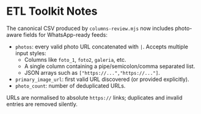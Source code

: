 # ETL Toolkit Notes

The canonical CSV produced by `columns-review.mjs` now includes photo-aware fields for WhatsApp-ready feeds:

- `photos`: every valid photo URL concatenated with `|`. Accepts multiple input styles:
  - Columns like `foto_1`, `foto2`, `galeria`, etc.
  - A single column containing a pipe/semicolon/comma separated list.
  - JSON arrays such as `["https://...","https://..."]`.
- `primary_image_url`: first valid URL discovered (or provided explicitly).
- `photo_count`: number of deduplicated URLs.

URLs are normalised to absolute `https://` links; duplicates and invalid entries are removed silently.
